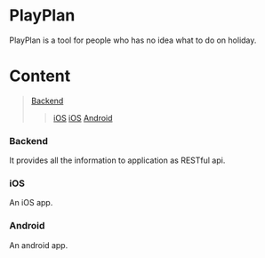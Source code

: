 # PlayPlan
PlayPlan is a tool for people who has no idea what to do on holiday.
# Content
> [Backend](https://github.com/Zeacone/PlayPlan#backend)
> > [iOS](https://github.com/Zeacone/PlayPlan#ios)
> [iOS](https://github.com/Zeacone/PlayPlan#ios)
> [Android](https://github.com/Zeacone/PlayPlan#android)
### Backend
It provides all the information to application as RESTful api.
### iOS
An iOS app.
### Android
An android app.